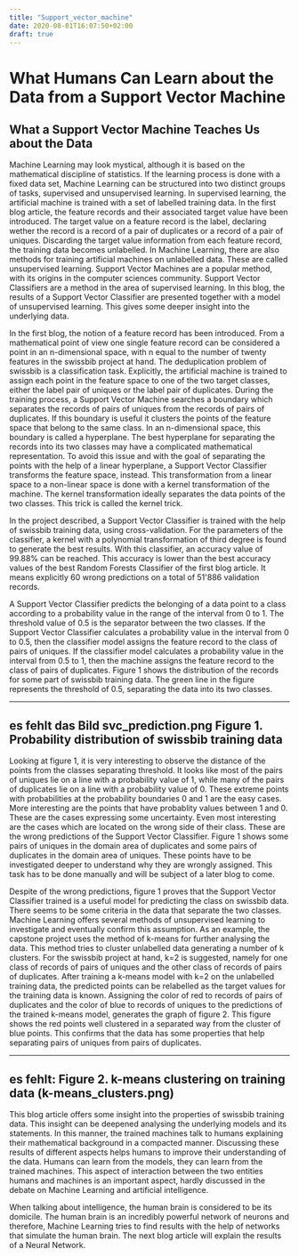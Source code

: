 ```yaml
---
title: "Support_vector_machine"
date: 2020-08-01T16:07:50+02:00
draft: true
---
```



# What Humans Can Learn about the Data from a Support Vector Machine
## What a Support Vector Machine Teaches Us about the Data



Machine Learning may look mystical, although it is based on the mathematical discipline of statistics. If the learning process is done with a fixed data set, Machine Learning can be structured into two distinct groups of tasks, supervised and unsupervised learning. In supervised learning, the artificial machine is trained with a set of labelled training data. In the first blog article, the feature records and their associated target value have been introduced. The target value on a feature record is the label, declaring wether the record is a record of a pair of duplicates or a record of a pair of uniques. Discarding the target value information from each feature record, the training data becomes unlabelled. In Machine Learning, there are also methods for training artificial machines on unlabelled data. These are called unsupervised learning. Support Vector Machines are a popular method, with its origins in the computer sciences community. Support Vector Classifiers are a method in the area of supervised learning. In this blog, the results of a Support Vector Classifier are presented together with a model of unsupervised learning. This gives some deeper insight into the underlying data.

In the first blog, the notion of a feature record has been introduced. From a mathematical point of view one single feature record can be considered a point in an n-dimensional space, with n equal to the number of twenty features in the swissbib project at hand. The deduplication problem of swissbib is a classification task. Explicitly, the artificial machine is trained to assign each point in the feature space to one of the two target classes, either the label pair of uniques or the label pair of duplicates. During the training process, a Support Vector Machine searches a boundary which separates the records of pairs of uniques from the records of pairs of duplicates. If this boundary is useful it clusters the points of the feature space that belong to the same class. In an n-dimensional space, this boundary is called a hyperplane. The best hyperplane for separating the records into its two classes may have a complicated mathematical representation. To avoid this issue and with the goal of separating the points with the help of a linear hyperplane, a Support Vector Classifier transforms the feature space, instead. This transformation from a linear space to a non-linear space is done with a kernel transformation of the machine. The kernel transformation ideally separates the data points of the two classes. This trick is called the kernel trick.

In the project described, a Support Vector Classifier is trained with the help of swissbib training data, using cross-validation. For the parameters of the classifier, a kernel with a polynomial transformation of third degree is found to generate the best results. With this classifier, an accuracy value of 99.88% can be reached. This accuracy is lower than the best accuracy values of the best Random Forests Classifier of the first blog article. It means explicitly 60 wrong predictions on a total of 51'886 validation records.

A Support Vector Classifier predicts the belonging of a data point to a class according to a probability value in the range of the interval from 0 to 1. The threshold value of 0.5 is the separator between the two classes. If the Support Vector Classifier calculates a probability value in the interval from 0 to 0.5, then the classifier model assigns the feature record to the class of pairs of uniques. If the classifier model calculates a probability value in the interval from 0.5 to 1, then the machine assigns the feature record to the class of pairs of duplicates. Figure 1 shows the distribution of the records for some part of swissbib training data. The green line in the figure represents the threshold of 0.5, separating the data into its two classes.

-----
es fehlt das Bild svc_prediction.png
Figure 1. Probability distribution of swissbib training data
------



Looking at figure 1, it is very interesting to observe the distance of the points from the classes separating threshold. It looks like most of the pairs of uniques lie on a line with a probability value of 1, while many of the pairs of duplicates lie on a line with a probability value of 0. These extreme points with probabilities at the probability boundaries 0 and 1 are the easy cases. More interesting are the points that have probablity values between 1 and 0. These are the cases expressing some uncertainty. Even most interesting are the cases which are located on the wrong side of their class. These are the wrong predictions of the Support Vector Classifier. Figure 1 shows some pairs of uniques in the domain area of duplicates and some pairs of duplicates in the domain area of uniques. These points have to be investigated deeper to understand why they are wrongly assigned. This task has to be done manually and will be subject of a later blog to come.

Despite of the wrong predictions, figure 1 proves that the Support Vector Classifier trained is a useful model for predicting the class on swissbib data. There seems to be some criteria in the data that separate the two classes. Machine Learning offers several methods of unsupervised learning to investigate and eventually confirm this assumption. As an example, the capstone project uses the method of k-means for further analysing the data. This method tries to cluster unlabelled data generating a number of k clusters. For the swissbib project at hand, k=2 is suggested, namely for one class of records of pairs of uniques and the other class of records of pairs of duplicates. After training a k-means model with k=2 on the unlabelled training data, the predicted points can be relabelled as the target values for the training data is known. Assigning the color of red to records of pairs of duplicates and the color of blue to records of uniques to the predictions of the trained k-means model, generates the graph of figure 2. This figure shows the red points well clustered in a separated way from the cluster of blue points. This confirms that the data has some properties that help separating pairs of uniques from pairs of duplicates.

-----
es fehlt: Figure 2. k-means clustering on training data (k-means_clusters.png)
----



This blog article offers some insight into the properties of swissbib training data. This insight can be deepened analysing the underlying models and its statements. In this manner, the trained machines talk to humans explaining their mathematical background in a compacted manner. Discussing these results of different aspects helps humans to improve their understanding of the data. Humans can learn from the models, they can learn from the trained machines. This aspect of interaction between the two entities humans and machines is an important aspect, hardly discussed in the debate on Machine Learning and artificial intelligence.

When talking about intelligence, the human brain is considered to be its domicile. The human brain is an incredibly powerful network of neurons and therefore, Machine Learning tries to find results with the help of networks that simulate the human brain. The next blog article will explain the results of a Neural Network.
